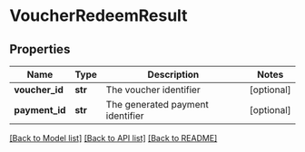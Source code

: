 # VoucherRedeemResult

## Properties
Name | Type | Description | Notes
------------ | ------------- | ------------- | -------------
**voucher_id** | **str** | The voucher identifier | [optional] 
**payment_id** | **str** | The generated payment identifier | [optional] 

[[Back to Model list]](../README.md#documentation-for-models) [[Back to API list]](../README.md#documentation-for-api-endpoints) [[Back to README]](../README.md)


